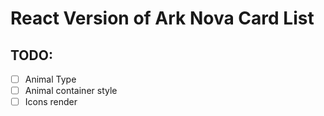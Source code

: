 # React Version of Ark Nova Card List

## TODO:

- [ ] Animal Type
- [ ] Animal container style
- [ ] Icons render
